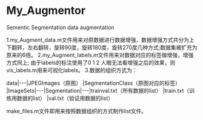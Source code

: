 # My_Augmentor
Sementic Segmentation data augmentation


1.my_Augment_data.m文件用来对原数据进行数据增强，数据增强方式共分为上下翻转，左右翻转，旋转90度，旋转180度，旋转270度几种方式;数据集被扩充为原来的6倍。
2.my_Augment_labels.m文件用来对数据对应的标签做增强，增强方式同上;
由于labels的标注使用了0 1 2 人眼无法看增强之后的效果，则vis_labels.m用来可视化labels。
3.数据的组织方式为：

data|---|JPEGImages（原图）
        |SegmentationClass（原图对应的标签）
        |ImageSets|---|Segmentation|---|trainval.txt（所有数据的list）
                                       |train.txt（训练用数据的list）
                                       |val.txt（验证用数据的list）

make_files.m文件即用来按照数据组织的方式制作list文件。
